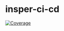 # insper-ci-cd


[![Coverage](.github/badges/jacoco.svg)](https://github.com/alessitomas/insper-ci-cd/actions/workflows/build.yml)
